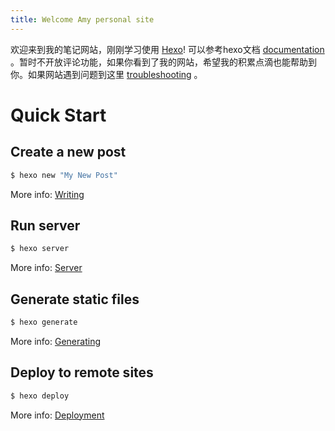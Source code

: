 ```yaml
---
title: Welcome Amy personal site
---
```


欢迎来到我的笔记网站，刚刚学习使用 [Hexo](https://hexo.io/)! 可以参考hexo文档 [documentation](https://hexo.io/docs/) 。暂时不开放评论功能，如果你看到了我的网站，希望我的积累点滴也能帮助到你。如果网站遇到问题到这里 [troubleshooting](https://hexo.io/docs/troubleshooting.html) 。

# Quick Start

## Create a new post

```bash
$ hexo new "My New Post"
```

More info: [Writing](https://hexo.io/docs/writing.html)

## Run server

```bash
$ hexo server
```

More info: [Server](https://hexo.io/docs/server.html)

## Generate static files

```bash
$ hexo generate
```

More info: [Generating](https://hexo.io/docs/generating.html)

## Deploy to remote sites

```bash
$ hexo deploy
```

More info: [Deployment](https://hexo.io/docs/deployment.html)
